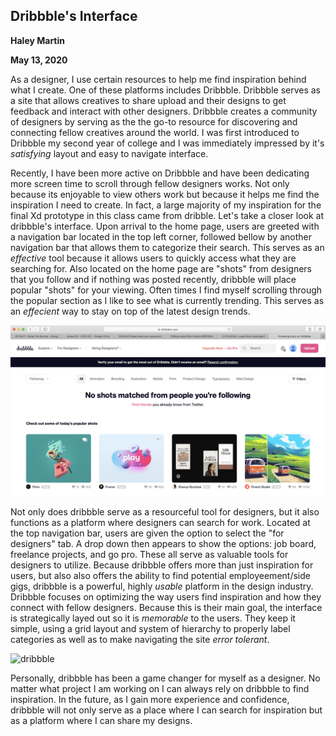 ## Dribbble's Interface

**Haley Martin**

**May 13, 2020**

As a designer, I use certain resources to help me find inspiration behind what I create. One of these platforms includes Dribbble. Dribbble serves as a site that allows creatives to share upload and their designs to get feedback and interact with other designers. Dribbble creates a community of designers by serving as the the go-to resource for discovering and connecting fellow creatives around the world. I was first introduced to Dribbble my second year of college and I was immediately impressed by it's *satisfying* layout and easy to navigate interface.

Recently, I have been more active on Dribbble and have been dedicating more screen time to scroll through fellow designers works. Not only because its enjoyable to view others work but because it helps me find the inspiration I need to create. In fact, a large majority of my inspiration for the final Xd prototype in this class came from dribble. Let's take a closer look at dribbble's interface. Upon arrival to the home page, users are greeted with a navigation bar located in the top left corner, followed bellow by another navigation bar that allows them to categorize their search. This serves as an *effective* tool because it allows users to quickly access what they are searching for. Also located on the home page are "shots" from designers that you follow and if nothing was posted recently, dribbble will place popular "shots" for your viewing. Often times I find myself scrolling through the popular section as I like to see what is currently trending. This serves as an *effecient* way to stay on top of the latest design trends.  

![dribbble](assets/interface.png)

Not only does dribbble serve as a resourceful tool for designers, but it also functions as a platform where designers can search for work. Located at the top navigation bar, users are given the option to select the "for designers" tab. A drop down then appears to show the options: job board, freelance projects, and go pro. These all serve as valuable tools for designers to utilize. Because dribbble offers more than just inspiration for users, but also also offers the ability to find potential employeement/side gigs, dribbble is a powerful, highly *usable* platform in the design industry. Dribbble focuses on optimizing the way users find inspiration and how they connect with fellow designers. Because this is their main goal, the interface is strategically layed out so it is *memorable* to the users. They keep it simple, using a grid layout and system of hierarchy to properly label categories as well as to make navigating the site *error tolerant*. 

![dribbble](assets/fordesigners.png)

Personally, dribbble has been a game changer for myself as a designer. No matter what project I am working on I can always rely on dribbble to find inspiration. In the future, as I gain more experience and confidence, dribbble will not only serve as a place where I can search for inspiration but as a platform where I can share my designs.  


